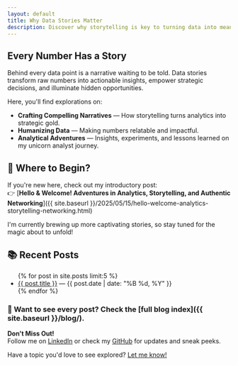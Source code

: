 ```yaml
---
layout: default
title: Why Data Stories Matter
description: Discover why storytelling is key to turning data into meaningful business insights.
---
```


## Every Number Has a Story

Behind every data point is a narrative waiting to be told. Data stories transform raw numbers into actionable insights, empower strategic decisions, and illuminate hidden opportunities.

Here, you'll find explorations on:
- **Crafting Compelling Narratives** — How storytelling turns analytics into strategic gold.
- **Humanizing Data** — Making numbers relatable and impactful.
- **Analytical Adventures** — Insights, experiments, and lessons learned on my unicorn analyst journey.

## 📌 Where to Begin?

If you're new here, check out my introductory post:  
👉 [**Hello & Welcome! Adventures in Analytics, Storytelling, and Authentic Networking**]({{ site.baseurl }}/2025/05/15/hello-welcome-analytics-storytelling-networking.html)

I'm currently brewing up more captivating stories, so stay tuned for the magic about to unfold!

## 📚 Recent Posts

<ul>
  {% for post in site.posts limit:5 %}
    <li><a href="{{ post.url }}">{{ post.title }}</a> — {{ post.date | date: "%B %d, %Y" }}</li>
  {% endfor %}
</ul>

### 🔎 Want to see every post? Check the [full blog index]({{ site.baseurl }}/blog/).

**Don't Miss Out!**  
Follow me on [LinkedIn](https://www.linkedin.com/in/jennchin/) or check my [GitHub](https://github.com/SheHasMoxie) for updates and sneak peeks.

Have a topic you'd love to see explored? [Let me know!](mailto:jchin+blogideas@pugetsoundanalytics.com)
